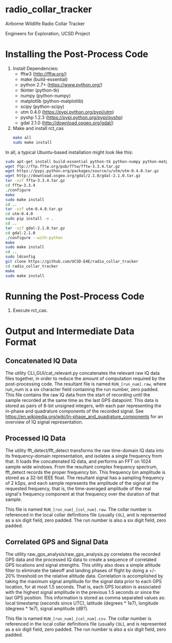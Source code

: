 radio_collar_tracker
====================
Airborne Wildlife Radio Collar Tracker

Engineers for Exploration, UCSD Project

Installing the Post-Process Code
================================
1.	Install Dependencies:
	* fftw3 (http://fftw.org/)
	* make (build-essential)
	* python 2.7+ (https://www.python.org/)
	* tkinter (python-tk)
	* numpy (python-numpy)
	* matplotlib (python-matplotlib)
	* scipy (python-scipy)
	* utm 0.4.0 (https://pypi.python.org/pypi/utm)
	* pyshp 1.2.3 (https://pypi.python.org/pypi/pyshp)
	* gdal 2.1.0 (http://download.osgeo.org/gdal/)
2.	Make and install rct_cas
	```sh
	make all
	sudo make install
	```

In all, a typical Ubuntu-based installation might look like this:
```sh
sudo apt-get install build-essential python-tk python-numpy python-matplotlib python-pip python-dev git python-scipy
wget ftp://ftp.fftw.org/pub/fftw/fftw-3.3.4.tar.gz
wget https://pypi.python.org/packages/source/u/utm/utm-0.4.0.tar.gz
wget http://download.osgeo.org/gdal/2.1.0/gdal-2.1.0.tar.gz
tar -xzf fftw-3.3.4.tar.gz
cd fftw-3.3.4
./configure
make
sudo make install
cd ..
tar -xzf utm-0.4.0.tar.gz
cd utm-0.4.0
sudo pip install -e .
cd ..
tar -xzf gdal-2.1.0.tar.gz
cd gdal-2.1.0
./configure --with-python
make
sudo make install
cd ..
sudo ldconfig
git clone https://github.com/UCSD-E4E/radio_collar_tracker
cd radio_collar_tracker
make
sudo make install
```

Running the Post-Process Code
=============================
1.	Execute rct_cas.

<!-- 1. Make the make_bin.sh file executable by running `chmod +x make_bin.sh`
2. Move the file `bin/run.tar` to a working directory of your choice.
3. Extract the binaries from `run.tar` by running `tar -xf run.tar`
4. Run the post-process code using any of the run scripts.
	1. `run.sh` needs to have the raw data from the SD card in the same working directory.  Usage: `run.sh NUM_COLLARS ALT_AGL`
	2. `run2.sh` takes an additional argument for where the raw data is.  Usage: `run2.sh NUM_COLLARS ALT_AGL DATA_DIR`
	3. `runcli.sh` is an interactive shell script.  Usage: `runcli.sh`
5. Note: if you run the PostProcessC code without using the integration scripts, ensure that all paths are fixed paths.
 -->

# Output and Intermediate Data Format

## Concatenated IQ Data
The utility CLI_GUI/cat_relevant.py concatenates the relevant raw IQ data files
together, in order to reduce the amount of computation required by the
post-processing code.  The resultant file is named `RUN_[run_num].raw`, where
run_num is a six character field containing the run number, zero padded.  This
file contains the raw IQ data from the start of recording until the sample
recorded at the same time as the last GPS datapoint.  This data is stored as
pairs of 8-bit unsigned integers, with each pair representing the in-phase and
quadrature components of the recorded signal.  See
https://en.wikipedia.org/wiki/In-phase_and_quadrature_components for an overview
of IQ signal representation.

## Processed IQ Data
The utility fft_detect/fft_detect transforms the raw time-domain IQ data into
its frequency-domain representation, and isolates a single frequency from that.
It loads the concatenated IQ data, and performs an FFT on 1024 sample wide
windows.  From the resultant complex frequency spectrum, fft_detect records the
proper frequency bin.  This frequency bin amplitude is stored as a 32-bit IEEE
float.  The resultant signal has a sampling frequency of 2 kSps, and each sample
represents the amplitude of the signal at the requested frequency, that is, the
time-averaged amplitude of the real signal's frequency component at that
frequency over the duration of that sample.

This file is named `RUN_[run_num]_[col_num].raw`.  The collar number is
referenced in the local collar definitions file (usually `COL`), and is
represented as a six digit field, zero padded.  The run number is also a six
digit field, zero padded.

## Correlated GPS and Signal Data
The utility raw_gps_analysis/raw_gps_analysis.py correlates the recorded GPS
data and the processed IQ data to create a sequence of correlated GPS locations
and signal strengths.  This utility also does a simple altitude filter to
eliminate the takeoff and landing phases of flight by doing a +/- 20% threshold
on the relative altitude data.  Correlation is accomplished by taking the
maximum signal amplitude for the signal data prior to each GPS location, for at
most 1.5 seconds.  That is, each GPS location is associated with the highest
signal amplitude in the previous 1.5 seconds or since the last GPS position.
This information is stored as comma separated values as: local timestamp
(seconds since UTC), latitude (degrees * 1e7), longitude (degrees * 1e7), signal
amplitude (dB?).

This file is named `RUN_[run_num]_[col_num].csv`.  The collar number is
referenced in the local collar definitions file (usually `COL`), and is
represented as a six digit field, zero padded.  The run number is also a six
digit field, zero padded.
